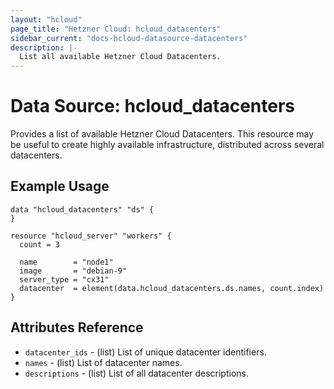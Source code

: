 ```yaml
---
layout: "hcloud"
page_title: "Hetzner Cloud: hcloud_datacenters"
sidebar_current: "docs-hcloud-datasource-datacenters"
description: |-
  List all available Hetzner Cloud Datacenters.
---
```

# Data Source: hcloud_datacenters
Provides a list of available Hetzner Cloud Datacenters.
This resource may be useful to create highly available infrastructure, distributed across several datacenters.

## Example Usage
```hcl
data "hcloud_datacenters" "ds" {
}

resource "hcloud_server" "workers" {
  count = 3

  name        = "node1"
  image       = "debian-9"
  server_type = "cx31"
  datacenter  = element(data.hcloud_datacenters.ds.names, count.index)
}
```

## Attributes Reference
- `datacenter_ids` - (list) List of unique datacenter identifiers.
- `names` - (list) List of datacenter names.
- `descriptions` - (list) List of all datacenter descriptions.
